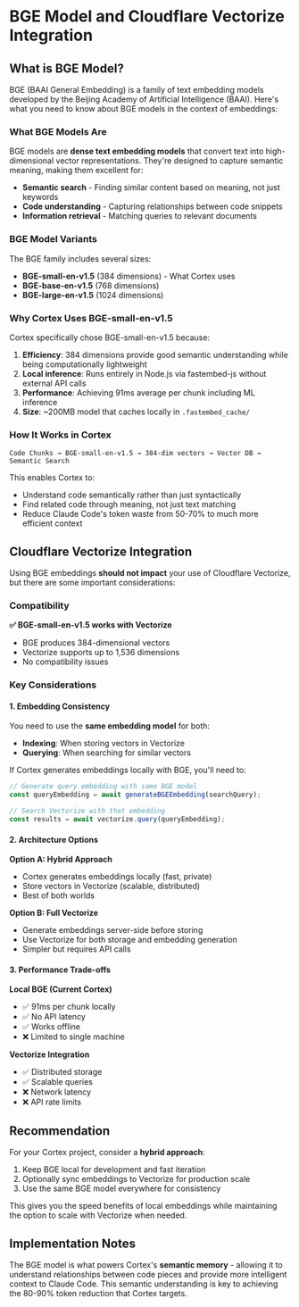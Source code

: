 # BGE Model and Cloudflare Vectorize Integration

## What is BGE Model?

BGE (BAAI General Embedding) is a family of text embedding models developed by the Beijing Academy of Artificial Intelligence (BAAI). Here's what you need to know about BGE models in the context of embeddings:

### What BGE Models Are

BGE models are **dense text embedding models** that convert text into high-dimensional vector representations. They're designed to capture semantic meaning, making them excellent for:

- **Semantic search** - Finding similar content based on meaning, not just keywords
- **Code understanding** - Capturing relationships between code snippets
- **Information retrieval** - Matching queries to relevant documents

### BGE Model Variants

The BGE family includes several sizes:
- **BGE-small-en-v1.5** (384 dimensions) - What Cortex uses
- **BGE-base-en-v1.5** (768 dimensions) 
- **BGE-large-en-v1.5** (1024 dimensions)

### Why Cortex Uses BGE-small-en-v1.5

Cortex specifically chose BGE-small-en-v1.5 because:

1. **Efficiency**: 384 dimensions provide good semantic understanding while being computationally lightweight
2. **Local inference**: Runs entirely in Node.js via fastembed-js without external API calls
3. **Performance**: Achieving 91ms average per chunk including ML inference
4. **Size**: ~200MB model that caches locally in `.fastembed_cache/`

### How It Works in Cortex

```
Code Chunks → BGE-small-en-v1.5 → 384-dim vectors → Vector DB → Semantic Search
```

This enables Cortex to:
- Understand code semantically rather than just syntactically
- Find related code through meaning, not just text matching
- Reduce Claude Code's token waste from 50-70% to much more efficient context

## Cloudflare Vectorize Integration

Using BGE embeddings **should not impact** your use of Cloudflare Vectorize, but there are some important considerations:

### Compatibility

**✅ BGE-small-en-v1.5 works with Vectorize**
- BGE produces 384-dimensional vectors
- Vectorize supports up to 1,536 dimensions
- No compatibility issues

### Key Considerations

#### 1. Embedding Consistency
You need to use the **same embedding model** for both:
- **Indexing**: When storing vectors in Vectorize
- **Querying**: When searching for similar vectors

If Cortex generates embeddings locally with BGE, you'll need to:
```javascript
// Generate query embedding with same BGE model
const queryEmbedding = await generateBGEEmbedding(searchQuery);

// Search Vectorize with that embedding
const results = await vectorize.query(queryEmbedding);
```

#### 2. Architecture Options

**Option A: Hybrid Approach**
- Cortex generates embeddings locally (fast, private)
- Store vectors in Vectorize (scalable, distributed)
- Best of both worlds

**Option B: Full Vectorize**
- Generate embeddings server-side before storing
- Use Vectorize for both storage and embedding generation
- Simpler but requires API calls

#### 3. Performance Trade-offs

**Local BGE (Current Cortex)**
- ✅ 91ms per chunk locally
- ✅ No API latency
- ✅ Works offline
- ❌ Limited to single machine

**Vectorize Integration**
- ✅ Distributed storage
- ✅ Scalable queries
- ❌ Network latency
- ❌ API rate limits

## Recommendation

For your Cortex project, consider a **hybrid approach**:

1. Keep BGE local for development and fast iteration
2. Optionally sync embeddings to Vectorize for production scale
3. Use the same BGE model everywhere for consistency

This gives you the speed benefits of local embeddings while maintaining the option to scale with Vectorize when needed.

## Implementation Notes

The BGE model is what powers Cortex's **semantic memory** - allowing it to understand relationships between code pieces and provide more intelligent context to Claude Code. This semantic understanding is key to achieving the 80-90% token reduction that Cortex targets.
